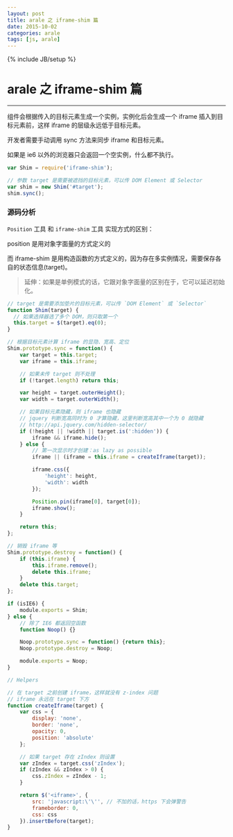 ```yaml
---
layout: post
title: arale 之 iframe-shim 篇
date: 2015-10-02
categories: arale
tags: [js, arale]
---
```

{% include JB/setup %}

# arale 之 iframe-shim 篇
----

组件会根据传入的目标元素生成一个实例，实例化后会生成一个 iframe 插入到目标元素前，这样 iframe 的层级永远低于目标元素。

开发者需要手动调用 sync 方法来同步 iframe 和目标元素。

如果是 ie6 以外的浏览器只会返回一个空实例，什么都不执行。

````js
var Shim = require('iframe-shim');

// 参数 target 是需要被遮挡的目标元素，可以传 DOM Element 或 Selector
var shim = new Shim('#target');
shim.sync();
````

### 源码分析

`Position` 工具 和 `iframe-shim` 工具 实现方式的区别：

position 是用对象字面量的方式定义的

而 iframe-shim 是用构造函数的方式定义的，因为存在多实例情况，需要保存各自的状态信息(target)。

> 延伸：如果是单例模式的话，它跟对象字面量的区别在于，它可以延迟初始化。

````js
// target 是需要添加垫片的目标元素，可以传 `DOM Element` 或 `Selector`
function Shim(target) {
  // 如果选择器选了多个 DOM，则只取第一个
  this.target = $(target).eq(0);
}

// 根据目标元素计算 iframe 的显隐、宽高、定位
Shim.prototype.sync = function() {
    var target = this.target;
    var iframe = this.iframe;

    // 如果未传 target 则不处理
    if (!target.length) return this;

    var height = target.outerHeight();
    var width = target.outerWidth();

    // 如果目标元素隐藏，则 iframe 也隐藏
    // jquery 判断宽高同时为 0 才算隐藏，这里判断宽高其中一个为 0 就隐藏
    // http://api.jquery.com/hidden-selector/
    if (!height || !width || target.is(':hidden')) {
        iframe && iframe.hide();
    } else {
        // 第一次显示时才创建：as lazy as possible
        iframe || (iframe = this.iframe = createIframe(target));

        iframe.css({
            'height': height,
            'width': width
        });

        Position.pin(iframe[0], target[0]);
        iframe.show();
    }

    return this;
};

// 销毁 iframe 等
Shim.prototype.destroy = function() {
    if (this.iframe) {
        this.iframe.remove();
        delete this.iframe;
    }
    delete this.target;
};

if (isIE6) {
    module.exports = Shim;
} else {
    // 除了 IE6 都返回空函数
    function Noop() {}

    Noop.prototype.sync = function() {return this};
    Noop.prototype.destroy = Noop;

    module.exports = Noop;
}

// Helpers

// 在 target 之前创建 iframe，这样就没有 z-index 问题
// iframe 永远在 target 下方
function createIframe(target) {
    var css = {
        display: 'none',
        border: 'none',
        opacity: 0,
        position: 'absolute'
    };

    // 如果 target 存在 zIndex 则设置
    var zIndex = target.css('zIndex');
    if (zIndex && zIndex > 0) {
        css.zIndex = zIndex - 1;
    }

    return $('<iframe>', {
        src: 'javascript:\'\'', // 不加的话，https 下会弹警告
        frameborder: 0,
        css: css
    }).insertBefore(target);
}
````